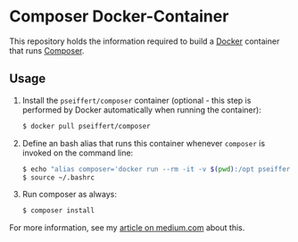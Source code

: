 Composer Docker-Container
=========================

This repository holds the information required to build a [Docker](http://docker.com) container that runs [Composer](http://getcomposer.org).

Usage
--------------------

1. Install the `pseiffert/composer` container (optional - this step is performed by Docker automatically when running the container):

    ``` sh
    $ docker pull pseiffert/composer
    ```

2. Define an bash alias that runs this container whenever `composer` is invoked on the command line:

	``` sh
	$ echo "alias composer='docker run --rm -it -v $(pwd):/opt pseiffert/composer'" >> ~/.bashrc
	$ source ~/.bashrc
	```

3. Run composer as always:

	``` sh
	$ composer install
	```

For more information, see my [article on medium.com](https://medium.com/@seiffert/dockerizing-composer-de9f735c6881) about this. 
